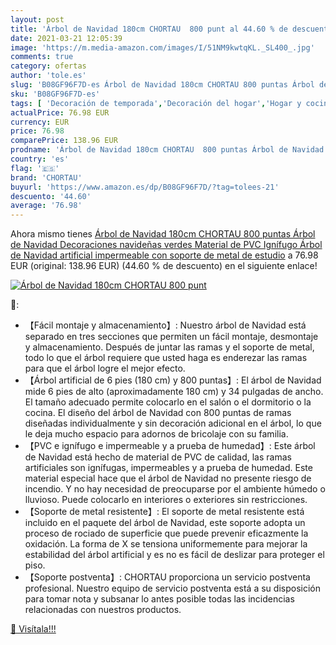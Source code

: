 ```yaml
---
layout: post
title: 'Árbol de Navidad 180cm CHORTAU  800 punt al 44.60 % de descuento'
date: 2021-03-21 12:05:39
image: 'https://m.media-amazon.com/images/I/51NM9kwtqKL._SL400_.jpg'
comments: true
category: ofertas
author: 'tole.es'
slug: 'B08GF96F7D-es Árbol de Navidad 180cm CHORTAU 800 puntas Árbol de Navidad...'
sku: 'B08GF96F7D-es'
tags: [ 'Decoración de temporada','Decoración del hogar','Hogar y cocina','chortau','navidad','Árboles de navidad', ]
actualPrice: 76.98 EUR
currency: EUR
price: 76.98
comparePrice: 138.96 EUR
prodname: 'Árbol de Navidad 180cm CHORTAU  800 puntas Árbol de Navidad Decoraciones navideñas verdes  Material de PVC  Ignífugo  Árbol de Navidad artificial impermeable con soporte de metal de estudio'
country: 'es'
flag: '🇪🇸'
brand: 'CHORTAU'
buyurl: 'https://www.amazon.es/dp/B08GF96F7D/?tag=tolees-21'
descuento: '44.60'
average: '76.98'
---
```


Ahora mismo tienes [Árbol de Navidad 180cm CHORTAU  800 puntas Árbol de Navidad Decoraciones navideñas verdes  Material de PVC  Ignífugo  Árbol de Navidad artificial impermeable con soporte de metal de estudio](https://www.amazon.es/dp/B08GF96F7D/?tag=tolees-21) a 76.98 EUR (original: 138.96 EUR) (44.60 %  de descuento) en el siguiente enlace!

[![Árbol de Navidad 180cm CHORTAU  800 punt](https://m.media-amazon.com/images/I/51NM9kwtqKL._SL400_.jpg)](https://www.amazon.es/dp/B08GF96F7D/?tag=tolees-21)

🔎:

- 【Fácil montaje y almacenamiento】: Nuestro árbol de Navidad está separado en tres secciones que permiten un fácil montaje, desmontaje y almacenamiento. Después de juntar las ramas y el soporte de metal, todo lo que el árbol requiere que usted haga es enderezar las ramas para que el árbol logre el mejor efecto.
- 【Árbol artificial de 6 pies (180 cm) y 800 puntas】: El árbol de Navidad mide 6 pies de alto (aproximadamente 180 cm) y 34 pulgadas de ancho. El tamaño adecuado permite colocarlo en el salón o el dormitorio o la cocina. El diseño del árbol de Navidad con 800 puntas de ramas diseñadas individualmente y sin decoración adicional en el árbol, lo que le deja mucho espacio para adornos de bricolaje con su familia.
- 【PVC e ignífugo e impermeable y a prueba de humedad】: Este árbol de Navidad está hecho de material de PVC de calidad, las ramas artificiales son ignífugas, impermeables y a prueba de humedad. Este material especial hace que el árbol de Navidad no presente riesgo de incendio. Y no hay necesidad de preocuparse por el ambiente húmedo o lluvioso. Puede colocarlo en interiores o exteriores sin restricciones.
- 【Soporte de metal resistente】: El soporte de metal resistente está incluido en el paquete del árbol de Navidad, este soporte adopta un proceso de rociado de superficie que puede prevenir eficazmente la oxidación. La forma de X se tensiona uniformemente para mejorar la estabilidad del árbol artificial y es no es fácil de deslizar para proteger el piso.
- 【Soporte postventa】: CHORTAU proporciona un servicio postventa profesional. Nuestro equipo de servicio postventa está a su disposición para tomar nota y subsanar lo antes posible todas las incidencias relacionadas con nuestros productos.

[🛒 Visítala!!!](https://www.amazon.es/dp/B08GF96F7D/?tag=tolees-21)

